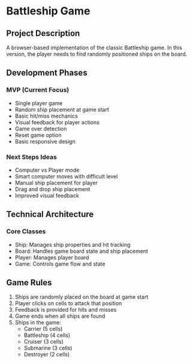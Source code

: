 # Battleship Game

## Project Description
A browser-based implementation of the classic Battleship game. In this version, the player needs to find randomly positioned ships on the board.

## Development Phases

### MVP (Current Focus)
- Single player game
- Random ship placement at game start
- Basic hit/miss mechanics
- Visual feedback for player actions
- Game over detection
- Reset game option
- Basic responsive design


### Next Steps Ideas
- Computer vs Player mode
- Smart computer moves with difficult level
- Manual ship placement for player
- Drag and drop ship placement
- Improved visual feedback

## Technical Architecture

### Core Classes
- Ship: Manages ship properties and hit tracking
- Board: Handles game board state and ship placement
- Player: Manages player board
- Game: Controls game flow and state

## Game Rules
1. Ships are randomly placed on the board at game start
2. Player clicks on cells to attack that position
3. Feedback is provided for hits and misses
4. Game ends when all ships are found
5. Ships in the game:
   - Carrier (5 cells)
   - Battleship (4 cells)
   - Cruiser (3 cells)
   - Submarine (3 cells)
   - Destroyer (2 cells)